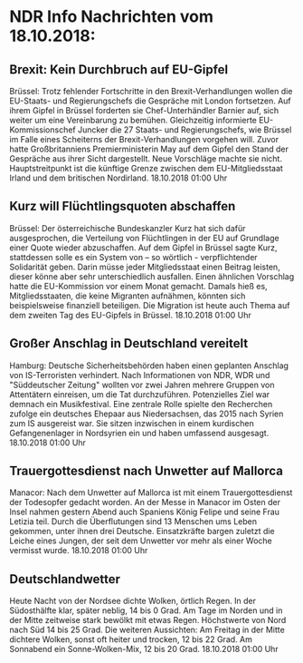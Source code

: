 # NDR Info Nachrichten vom 18.10.2018:


## Brexit: Kein Durchbruch auf EU-Gipfel
Brüssel: Trotz fehlender Fortschritte in den Brexit-Verhandlungen wollen die EU-Staats- und Regierungschefs die Gespräche mit London fortsetzen. Auf ihrem Gipfel in Brüssel forderten sie Chef-Unterhändler Barnier auf, sich weiter um eine Vereinbarung zu bemühen. Gleichzeitig informierte EU-Kommissionschef Juncker die 27 Staats- und Regierungschefs, wie Brüssel im Falle eines Scheiterns der Brexit-Verhandlungen vorgehen will. Zuvor hatte Großbritanniens Premierministerin May auf dem Gipfel den Stand der Gespräche aus ihrer Sicht dargestellt. Neue Vorschläge machte sie nicht. Hauptstreitpunkt ist die künftige Grenze zwischen dem EU-Mitgliedsstaat Irland und dem britischen Nordirland. 18.10.2018 01:00 Uhr 

## Kurz will Flüchtlingsquoten abschaffen
Brüssel: Der österreichische Bundeskanzler Kurz hat sich dafür ausgesprochen, die Verteilung von Flüchtlingen in der EU auf Grundlage einer Quote wieder abzuschaffen. Auf dem Gipfel in Brüssel sagte Kurz, stattdessen solle es ein System von – so wörtlich - verpflichtender Solidarität geben. Darin müsse jeder Mitgliedsstaat einen Beitrag leisten, dieser könne aber sehr unterschiedlich ausfallen. Einen ähnlichen Vorschlag hatte die EU-Kommission vor einem Monat gemacht. Damals hieß es, Mitgliedsstaaten, die keine Migranten aufnähmen, könnten sich beispielsweise finanziell beteiligen. Die Migration ist heute auch Thema auf dem zweiten Tag des EU-Gipfels in Brüssel. 18.10.2018 01:00 Uhr 

## Großer Anschlag in Deutschland vereitelt
Hamburg:			Deutsche Sicherheitsbehörden haben einen geplanten Anschlag von IS-Terroristen verhindert. Nach Informationen von NDR, WDR und "Süddeutscher Zeitung" wollten vor zwei Jahren mehrere Gruppen von Attentätern einreisen, um die Tat durchzuführen. Potenzielles Ziel war demnach ein Musikfestival. Eine zentrale Rolle spielte den Recherchen zufolge ein deutsches Ehepaar aus Niedersachsen, das 2015 nach Syrien zum IS ausgereist war. Sie sitzen inzwischen in einem kurdischen Gefangenenlager in Nordsyrien ein und haben umfassend ausgesagt. 18.10.2018 01:00 Uhr 

## Trauergottesdienst nach Unwetter auf Mallorca
Manacor: Nach dem Unwetter auf Mallorca ist mit einem Trauergottesdienst der Todesopfer gedacht worden. An der Messe in Manacor im Osten der Insel nahmen gestern Abend auch Spaniens König Felipe und seine Frau Letizia teil. Durch die Überflutungen sind 13 Menschen ums Leben gekommen, unter ihnen drei Deutsche. Einsatzkräfte bargen zuletzt die Leiche eines Jungen, der seit dem Unwetter vor mehr als einer Woche vermisst wurde. 18.10.2018 01:00 Uhr 

## Deutschlandwetter
Heute Nacht von der Nordsee dichte Wolken, örtlich Regen. In der Südosthälfte klar, später neblig, 14 bis 0 Grad. Am Tage im Norden und in der Mitte zeitweise stark bewölkt mit etwas Regen. Höchstwerte von Nord nach Süd 14 bis 25 Grad. Die weiteren Aussichten: Am Freitag in der Mitte dichtere Wolken, sonst oft heiter und trocken, 12 bis 22 Grad. Am Sonnabend ein Sonne-Wolken-Mix, 12 bis 20 Grad. 18.10.2018 01:00 Uhr 
